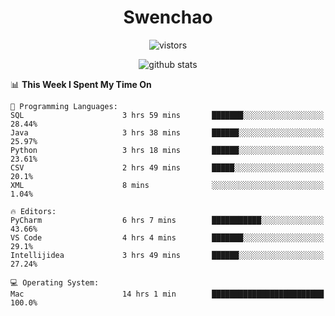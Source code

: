 <h1 align="center">Swenchao</h3>

<p align="center">
  <img src="https://visitor-badge.glitch.me/badge?page_id=Swenchao" alt="vistors" />
</p>

<p align="center">
  <img src="https://github-readme-stats.vercel.app/api?username=Swenchao&count_private=true&show_icons=true&theme=vue-dark&hide_title=true" alt="github stats" />
</p>

<!--START_SECTION:waka-->
📊 **This Week I Spent My Time On** 

```text
💬 Programming Languages: 
SQL                      3 hrs 59 mins       ███████░░░░░░░░░░░░░░░░░░   28.44% 
Java                     3 hrs 38 mins       ██████░░░░░░░░░░░░░░░░░░░   25.97% 
Python                   3 hrs 18 mins       ██████░░░░░░░░░░░░░░░░░░░   23.61% 
CSV                      2 hrs 49 mins       █████░░░░░░░░░░░░░░░░░░░░   20.1% 
XML                      8 mins              ░░░░░░░░░░░░░░░░░░░░░░░░░   1.04%

🔥 Editors: 
PyCharm                  6 hrs 7 mins        ███████████░░░░░░░░░░░░░░   43.66% 
VS Code                  4 hrs 4 mins        ███████░░░░░░░░░░░░░░░░░░   29.1% 
Intellijidea             3 hrs 49 mins       ██████░░░░░░░░░░░░░░░░░░░   27.24%

💻 Operating System: 
Mac                      14 hrs 1 min        █████████████████████████   100.0%

```


<!--END_SECTION:waka-->
